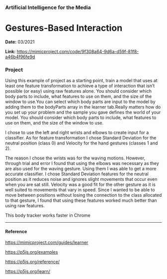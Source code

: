 ### Artificial Intelligence for the Media
# Gestures-Based Interaction


**Date:**  03/2021

**Link:** https://mimicproject.com/code/9f308a64-9d6a-d59f-81f8-a46b4f96fe9d


### Project
Using this example of project as a starting point, train a model that uses at least one feature transformation to achieve a type of interaction that isn’t possible (or easy) using raw features alone. You should consider which body parts to include, what features to use on them, and the size of the window to use.You can select which body parts are input to the model by adding them to the bodyParts array in the learner tab.Really matters how do you set up your problem and the sample you gave defines the world of your model.
You should consider which body parts to include, what features to use on them, and the size of the window to use.

I chose to use the left and right wrists and elbows to create input for a classifier. As for feature transformation I chose Standard Deviation for the neutral position (class 0) and Velocity for the hand gestures (classes 1 and 2).

The reason I chose the wrists was for the waving motions. However, through trial and error I found that using the elbows was necessary as they are also used for the waving gesture. Using them I was able to get a more accurate classifier. I chose Standard Deviation features for the neutral position as it reduces noise and ignores slight movements that occur even when you are sat still. Velocity was a good fit for the other gesture as it is well suited to movements that vary in speed. Since I wanted to be able to move between positions without losing the connection to the class allocated to that gesture, I found that using these features worked much better than using raw features.


This body tracker works faster in Chrome

***

#### Reference

https://mimicproject.com/guides/learner

https://p5js.org/examples

https://p5js.org/reference/

https://p5js.org/learn/
